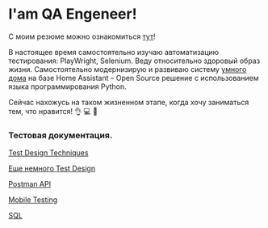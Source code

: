 # I'am QA Engeneer!

С моим резюме можно ознакомиться [тут](https://github.com/AntonB80/QA_Engineer/blob/main/%D0%A0%D0%B5%D0%B7%D1%8E%D0%BC%D0%B5%20%D0%90%D0%BD%D1%82%D0%BE%D0%BD%20%D0%91%D0%BE%D0%B1%D1%80%D0%BE%D0%B2%D1%81%D0%BA%D0%B8%D0%B8%CC%86.pdf)!

В настоящее время самостоятельно изучаю автоматизацию тестирования: PlayWright, Selenium. Веду относительно здоровый образ жизни. Самостоятельно модернизирую и развиваю систему [умного дома](https://github.com/AntonB80/Home-Assistant) на базе Home Assistant – Open Source решение с использованием языка программирования Python. 

Сейчас нахожусь на таком жизненном этапе, когда хочу заниматься тем, что нравится! :ok_hand: :computer: :star2:

### Тестовая документация.

[Test Design Techniques](https://github.com/AntonB80/QA_Engineer/blob/main/Test_Design_Techniques.pdf)

[Еще немного Test Design](https://github.com/AntonB80/QA_Engineer/blob/main/exercise_05_final.pdf)

[Postman API](https://github.com/AntonB80/QA_Engineer/tree/main/exercise_02_API)

[Mobile Testing](https://github.com/AntonB80/QA_Engineer/tree/main/exercise_03_mobile_testing)

[SQL](https://github.com/AntonB80/QA_Engineer/tree/main/SQL)
